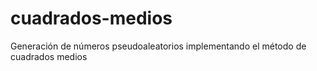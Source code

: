 # cuadrados-medios
Generación de números pseudoaleatorios implementando el método de cuadrados medios
